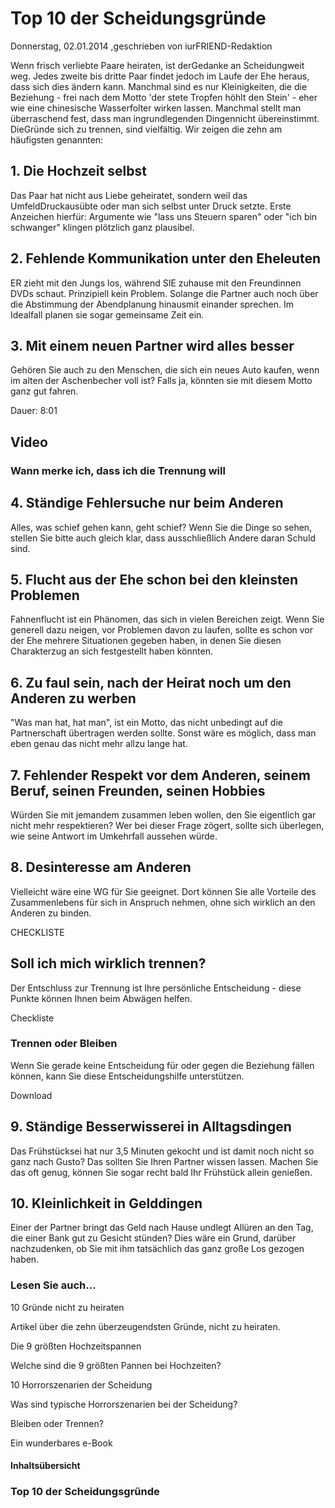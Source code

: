 # Top 10 der Scheidungsgründe

Donnerstag, 02.01.2014 ,geschrieben von iurFRIEND-Redaktion

Wenn frisch verliebte Paare heiraten, ist derGedanke an Scheidungweit weg. Jedes zweite bis dritte Paar findet jedoch im Laufe der Ehe heraus, dass sich dies ändern kann. Manchmal sind es nur Kleinigkeiten, die die Beziehung - frei nach dem Motto 'der stete Tropfen höhlt den Stein' - eher wie eine chinesische Wasserfolter wirken lassen. Manchmal stellt man überraschend fest, dass man ingrundlegenden Dingennicht übereinstimmt. DieGründe sich zu trennen, sind vielfältig. Wir zeigen die zehn am häufigsten genannten:

## 1. Die Hochzeit selbst

Das Paar hat nicht aus Liebe geheiratet, sondern weil das UmfeldDruckausübte oder man sich selbst unter Druck setzte. Erste Anzeichen hierfür: Argumente wie "lass uns Steuern sparen" oder "ich bin schwanger" klingen plötzlich ganz plausibel.

## 2. Fehlende Kommunikation unter den Eheleuten

ER zieht mit den Jungs los, während SIE zuhause mit den Freundinnen DVDs schaut. Prinzipiell kein Problem. Solange die Partner auch noch über die Abstimmung der Abendplanung hinausmit einander sprechen. Im Idealfall planen sie sogar gemeinsame Zeit ein.

## 3. Mit einem neuen Partner wird alles besser

Gehören Sie auch zu den Menschen, die sich ein neues Auto kaufen, wenn im alten der Aschenbecher voll ist? Falls ja, könnten sie mit diesem Motto ganz gut fahren.

Dauer: 8:01

## Video

### Wann merke ich, dass ich die Trennung will

## 4. Ständige Fehlersuche nur beim Anderen

Alles, was schief gehen kann, geht schief? Wenn Sie die Dinge so sehen, stellen Sie bitte auch gleich klar, dass ausschließlich Andere daran Schuld sind.

## 5. Flucht aus der Ehe schon bei den kleinsten Problemen

Fahnenflucht ist ein Phänomen, das sich in vielen Bereichen zeigt. Wenn Sie generell dazu neigen, vor Problemen davon zu laufen, sollte es schon vor der Ehe mehrere Situationen gegeben haben, in denen Sie diesen Charakterzug an sich festgestellt haben könnten.

## 6. Zu faul sein, nach der Heirat noch um den Anderen zu werben

"Was man hat, hat man", ist ein Motto, das nicht unbedingt auf die Partnerschaft übertragen werden sollte. Sonst wäre es möglich, dass man eben genau das nicht mehr allzu lange hat.

## 7. Fehlender Respekt vor dem Anderen, seinem Beruf, seinen Freunden, seinen Hobbies

Würden Sie mit jemandem zusammen leben wollen, den Sie eigentlich gar nicht mehr respektieren? Wer bei dieser Frage zögert, sollte sich überlegen, wie seine Antwort im Umkehrfall aussehen würde.

## 8. Desinteresse am Anderen

Vielleicht wäre eine WG für Sie geeignet. Dort können Sie alle Vorteile des Zusammenlebens für sich in Anspruch nehmen, ohne sich wirklich an den Anderen zu binden.

CHECKLISTE

## Soll ich mich wirklich trennen?

Der Entschluss zur Trennung ist Ihre persönliche Entscheidung - diese Punkte können Ihnen beim Abwägen helfen.

Checkliste

### Trennen oder Bleiben

Wenn Sie gerade keine Entscheidung für oder gegen die Beziehung fällen können, kann Sie diese Entscheidungshilfe unterstützen.

Download

## 9. Ständige Besserwisserei in Alltagsdingen

Das Frühstücksei hat nur 3,5 Minuten gekocht und ist damit noch nicht so ganz nach Gusto? Das sollten Sie Ihren Partner wissen lassen. Machen Sie das oft genug, können Sie sogar recht bald Ihr Frühstück allein genießen.

## 10. Kleinlichkeit in Gelddingen

Einer der Partner bringt das Geld nach Hause undlegt Allüren an den Tag, die einer Bank gut zu Gesicht stünden? Dies wäre ein Grund, darüber nachzudenken, ob Sie mit ihm tatsächlich das ganz große Los gezogen haben.

### Lesen Sie auch...

10 Gründe nicht zu heiraten

Artikel über die zehn überzeugendsten Gründe, nicht zu heiraten.

Die 9 größten Hochzeitspannen

Welche sind die 9 größten Pannen bei Hochzeiten?

10 Horrorszenarien der Scheidung

Was sind typische Horrorszenarien bei der Scheidung?

Bleiben oder Trennen?

Ein wunderbares e-Book

#### Inhaltsübersicht

### Top 10 der Scheidungsgründe